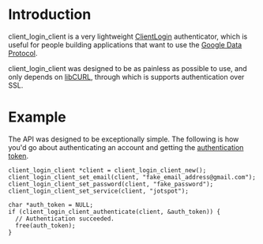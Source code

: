 Introduction
============
client_login_client is a very lightweight [ClientLogin][1] authenticator, which
is useful for people building applications that want to use the [Google Data
Protocol][2].

client_login_client was designed to be as painless as possible to use, and only
depends on [libCURL][3], through which is supports authentication over SSL.

Example
=======
The API was designed to be exceptionally simple. The following is how you'd go
about authenticating an account and getting the [authentication token][4].

    client_login_client *client = client_login_client_new();
    client_login_client_set_email(client, "fake_email_address@gmail.com");
    client_login_client_set_password(client, "fake_password");
    client_login_client_set_service(client, "jotspot");

    char *auth_token = NULL;
    if (client_login_client_authenticate(client, &auth_token)) {
      // Authentication succeeded.
      free(auth_token);
    }

[1]: http://code.google.com/apis/accounts/docs/AuthForInstalledApps.html
[2]: http://code.google.com/apis/gdata/
[3]: http://curl.haxx.se
[4]: http://code.google.com/apis/sites/docs/1.0/developers_guide_protocol.html#AuthClientLogin
